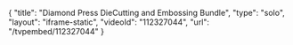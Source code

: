 {
    "title": "Diamond Press DieCutting and Embossing Bundle",
    "type": "solo",
    "layout": "iframe-static",
    "videoId": "112327044",
    "url": "\/tvpembed\/112327044"
}